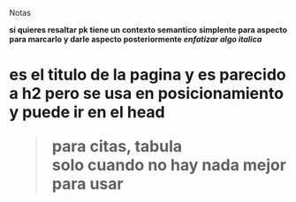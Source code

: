 Notas

<strong> si quieres resaltar pk tiene un contexto semantico</strong>
<b> simplente para aspecto
<span> para marcarlo y darle aspecto posteriormente
<em> enfatizar algo</em>
<i> italica</i>
<h1> es el titulo de la pagina y es parecido a h2 pero se usa en posicionamiento y puede ir en el head
<blockquote> para citas, tabula 
<div> solo cuando no hay nada mejor para usar</div>